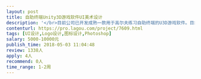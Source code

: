 ```yaml
---                
layout: post       
title: 自助终端Unity3D游戏软件UI美术设计           
description: '</br>目前公司已开发成熟一款用于高尔夫练习自助终端的U3D游戏软件。目前想升级游戏美工以及UI，需要完整的视觉和交互设计。详情请见详细的项目需求</br>'     
contenturl: https://pro.lagou.com/project/7609.html      
tags: [UI设计,Logo设计,图标设计,Photoshop]            
salary: 5000-10000元          
publish_time: 2018-05-03 11:04:48         
review: 1338人                   
apply: 4人                   
recommend: 0人                   
time_range: 1-2周              
---                 
```

